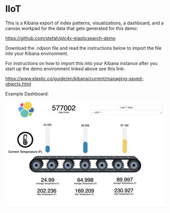 # IIoT

This is a Kibana export of index patterns, visualizations, a dashboard, and a canvas workpad for the data that gets generated for this demo:

https://github.com/stefah/plc4x-elasticsearch-demo

Download the .ndjson file and read the instructions below to import the file into your Kibana environment.

For instructions on how to import this into your Kibana instance after you start up the demo environment linked above see this link:

https://www.elastic.co/guide/en/kibana/current/managing-saved-objects.html

Example Dashboard:

![IIoT Conveyor Belt Canvas Workpad](http://github.com/codingogre/IIoT/blob/master/IIoT%20Conveyor%20Belt%20Canvas%20Dashboard.png)
